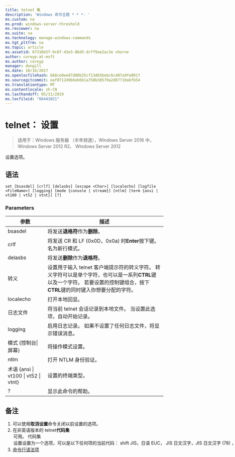 ```yaml
---
title: telnet 集
description: 'Windows 命令主题 * * *- '
ms.custom: na
ms.prod: windows-server-threshold
ms.reviewer: na
ms.suite: na
ms.technology: manage-windows-commands
ms.tgt_pltfrm: na
ms.topic: article
ms.assetid: 67316b5f-9c6f-43e3-86d5-dcff9ae2ac3e vhorne
author: coreyp-at-msft
ms.author: coreyp
manager: dongill
ms.date: 10/16/2017
ms.openlocfilehash: b68ce0ee87d80b25cf13db5bebc6c407a9fe091f
ms.sourcegitcommit: eaf071249b6eb6b1a758b38579a2d87710abfb54
ms.translationtype: MT
ms.contentlocale: zh-CN
ms.lasthandoff: 05/31/2019
ms.locfileid: "66441021"
---
```

# <a name="telnet-set"></a>telnet： 设置

>适用于：Windows 服务器 （半年频道），Windows Server 2016 中，Windows Server 2012 R2、 Windows Server 2012

设置选项。   
## <a name="syntax"></a>语法  
```  
set [bsasdel] [crlf] [delasbs] [escape <Char>] [localecho] [logfile <FileName>] [logging] [mode {console | stream}] [ntlm] [term {ansi | vt100 | vt52 | vtnt}] [?]  
```  
### <a name="parameters"></a>Parameters  

|                    参数                     |                                                                                                                                              描述                                                                                                                                              |
|--------------------------------------------------|-------------------------------------------------------------------------------------------------------------------------------------------------------------------------------------------------------------------------------------------------------------------------------------------------------|
|                     bsasdel                      |                                                                                                                                 将发送**退格符**作为**删除**。                                                                                                                                  |
|                       crlf                       |                                                                                                        将发送 CR 和 LF (0x0D，0x0a) 时**Enter**按下键。 名为新行模式。                                                                                                        |
|                     delasbs                      |                                                                                                                                 将发送**删除**作为**退格符**。                                                                                                                                  |
|                转义 <Character>                | 设置用于输入 telnet 客户端提示符的转义字符。 转义字符可以是单个字符，也可以是一系列**CTRL**键以及一个字符。 若要设置的控制键组合，按下**CTRL**键的同时键入你想要分配的字符。 |
|                    localecho                     |                                                                                                                                         打开本地回显。                                                                                                                                          |
|                日志文件 <FileName>                |                                                                                               将当前 telnet 会话记录到本地文件。 当设置此选项，自动开始记录。                                                                                               |
|                     logging                      |                                                                                                                  启用日志记录。 如果不设置了任何日志文件，将显示错误消息。                                                                                                                   |
|           模式 {控制台&#124;屏幕}           |                                                                                                                                       将操作模式设置。                                                                                                                                        |
|                       ntlm                       |                                                                                                                                     打开 NTLM 身份验证。                                                                                                                                     |
| 术语 {ansi &#124; vt100 &#124; vt52 &#124; vtnt} |                                                                                                                                        设置的终端类型。                                                                                                                                        |
|                        ?                         |                                                                                                                                    显示此命令的帮助。                                                                                                                                    |

## <a name="remarks"></a>备注  
1. 可以使用**取消设置**命令关闭以前设置的选项。  
2. 在非英语版本的 telnet**代码集**<option>可用。 **代码集**<option>设置设置为一个选项，可以是以下任何项的当前代码： **shift JIS**，**日语 EUC**， **JIS 日文汉字**，**JIS 日文汉字 (78)** ， **DEC 日文汉字**， **NEC 日文汉字**。 应设置在远程计算机上设置的相同代码。  
   ## <a name="BKMK_Examples"></a>示例  
   设置日志文件并开始记录到本地文件 tnlog.txt  
   ```  
   set logfile tnlog.txt  
   ```  
   ## <a name="additional-references"></a>其他参考  
3. [命令行语法项](command-line-syntax-key.md)  
